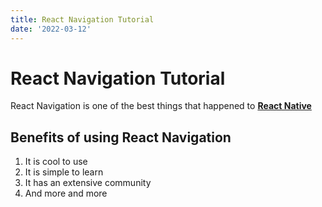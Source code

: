```yaml
---
title: React Navigation Tutorial
date: '2022-03-12'
---
```



# React Navigation Tutorial

React Navigation is one of the best things that happened to [**React Native**](https://reactnative.org)

## Benefits of using React Navigation

1. It is cool to use
2. It is simple to learn
3. It has an extensive community
4. And more and more
